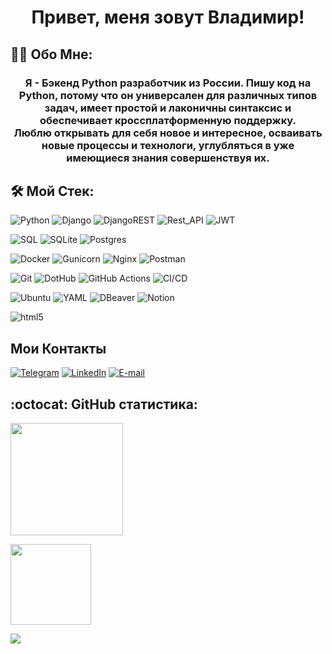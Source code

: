 <h1 align="center" class="heading-element" dir="auto">Привет, меня зовут Владимир! </h1>

## 👨‍💻 Обо Мне:
<h3 align="center" class="heading-element" dir="auto">
  Я - Бэкенд Python разработчик из России. Пишу код на Python, потому что он универсален для различных типов задач, имеет простой и лаконичны синтаксис и обеспечивает кроссплатформенную поддержку.<br>
  Люблю открывать для себя новое и интересное, осваивать новые процессы и технологи, углубляться в уже имеющиеся знания совершенствуя их.
</h3>

## 🛠 Мой Стек:
![Python](https://img.shields.io/badge/python-3670A0?style=for-the-badge&logo=python&logoColor=ffdd54)
![Django](https://img.shields.io/badge/django-%23092E20.svg?style=for-the-badge&logo=django&logoColor=white)
![DjangoREST](https://img.shields.io/badge/DJANGO-REST-ff1709?style=for-the-badge&logo=django&logoColor=white&color=ff1709&labelColor=gray)
![Rest_API](https://img.shields.io/badge/REST%20api-purple?style=for-the-badge)
![JWT](https://img.shields.io/badge/JWT-black?style=for-the-badge&logo=JSON%20web%20tokens&logoSize=auto&)

![SQL](https://img.shields.io/badge/-SQL-F29111?style=for-the-badge&logo=sql&logoColor=FFFFFF)
![SQLite](https://img.shields.io/badge/SQLite-07405E?style=for-the-badge&logo=sqlite&logoColor=white)
![Postgres](https://img.shields.io/badge/postgres-%23316192.svg?style=for-the-badge&logo=postgresql&logoColor=white)

![Docker](https://img.shields.io/badge/docker-%230db7ed.svg?style=for-the-badge&logo=docker&logoColor=white)
![Gunicorn](https://img.shields.io/badge/gunicorn-%298729.svg?style=for-the-badge&logo=gunicorn&logoColor=white)
![Nginx](https://img.shields.io/badge/nginx-%23009639.svg?style=for-the-badge&logo=nginx&logoColor=white)
![Postman](https://img.shields.io/badge/Postman-FF6C37?style=for-the-badge&logo=postman&logoColor=white)

![Git](https://img.shields.io/badge/Git-red?style=for-the-badge&logo=git&logoColor=white)
![DotHub](https://img.shields.io/badge/github-g?style=for-the-badge&logo=github&logoColor=white&labelColor=black&color=black)
![GitHub Actions](https://img.shields.io/badge/github%20actions-%232671E5.svg?style=for-the-badge&logo=githubactions&logoColor=white&logoSize=auto)
![CI/CD](https://img.shields.io/badge/CI%2FCD-green?style=for-the-badge)

![Ubuntu](https://img.shields.io/badge/Ubuntu-E95420?style=for-the-badge&logo=ubuntu&logoColor=white)
![YAML](https://img.shields.io/badge/yaml-%23ffffff.svg?style=for-the-badge&logo=yaml&logoSize=auto&logoColor=151515)
![DBeaver](https://img.shields.io/badge/DBeaver-6e98bf?style=for-the-badge&logo=dbeaver&logoColor=white)
![Notion](https://img.shields.io/badge/Notion-191919?style=for-the-badge&logo=notion&logoColor=white)

![html5](https://img.shields.io/badge/HTML5-E34F26?style=for-the-badge&logo=html5&logoColor=white)

## Мои Контакты
[![Telegram](https://img.shields.io/badge/Telegram-26A5E4?style=for-the-badge&logo=telegram&logoColor=FFFFFF)](https://t.me/vababenko)
[![LinkedIn](https://img.shields.io/badge/-LinkedIn-blue?style=for-the-badge&logo=LinkedIn)](https://www.linkedin.com/in/vababenko/)
[![E-mail](https://img.shields.io/badge/Email-yellow?style=for-the-badge&logo=maildotru&logoColor=FFFFFF)](mailto:babenko-nn@yandex.ru)

## :octocat: GitHub статистика:

  <a href="https://github.com/voven007">
    <img height=180 align="center" src="https://github-readme-stats.vercel.app/api/top-langs?username=voven007&layout=compact&langs_count=4&hide=javascript,css&theme=radical" />
  </a><p><p>
  <a href="https://github.com/voven007">
    <img height=129 align="center" src="https://github-readme-stats.vercel.app/api?username=voven007&hide=stars,prs,issues,contribs&rank_icon=github&custom_title=My+GitHub+Stats&theme=radical" />
  </a>


<!--
## Моя Статистика тренировок

[![Leetcode Stats](https://leetcard.jacoblin.cool/voven007?ext=heatmap)](https://leetcode.com/u/voven007)<p>
[![codewars](https://www.codewars.com/users/voven007/badges/large)](https://www.codewars.com/users/voven007)
ч

**voven007/voven007** is a ✨ _special_ ✨ repository because its `README.md` (this file) appears on your GitHub profile.

Here are some ideas to get you started:

- 🔭 I’m currently working on ...
- 🌱 I’m currently learning ...
- 👯 I’m looking to collaborate on ...
- 🤔 I’m looking for help with ...
- 💬 Ask me about ...
- 📫 How to reach me: ...
- 😄 Pronouns: ...
- ⚡ Fun fact: ...
-->

![](https://visitcount.itsvg.in/api?id=Mithrilin&icon=0&color=2)

